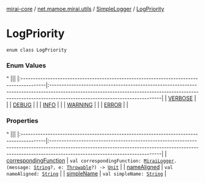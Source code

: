 [mirai-core](../../../index.md) / [net.mamoe.mirai.utils](../../index.md) / [SimpleLogger](../index.md) / [LogPriority](./index.md)

# LogPriority

`enum class LogPriority`

### Enum Values

"
                                    |||
                                    |:----------------------------------------------------------------------------------------|:---------------------------------------------------------------------------------------------------------------------------------------------------------------------------------------------------------|
                                    | [VERBOSE](-v-e-r-b-o-s-e.md) |  |
| [DEBUG](-d-e-b-u-g.md) |  |
| [INFO](-i-n-f-o.md) |  |
| [WARNING](-w-a-r-n-i-n-g.md) |  |
| [ERROR](-e-r-r-o-r.md) |  |

### Properties

"
                                    |||
                                    |:----------------------------------------------------------------------------------------|:---------------------------------------------------------------------------------------------------------------------------------------------------------------------------------------------------------|
                                    | [correspondingFunction](corresponding-function.md) | `val correspondingFunction: `[`MiraiLogger`](../../-mirai-logger/index.md)`.(message: `[`String`](https://kotlinlang.org/api/latest/jvm/stdlib/kotlin/-string/index.html)`?, e: `[`Throwable`](https://kotlinlang.org/api/latest/jvm/stdlib/kotlin/-throwable/index.html)`?) -> `[`Unit`](https://kotlinlang.org/api/latest/jvm/stdlib/kotlin/-unit/index.html) |
| [nameAligned](name-aligned.md) | `val nameAligned: `[`String`](https://kotlinlang.org/api/latest/jvm/stdlib/kotlin/-string/index.html) |
| [simpleName](simple-name.md) | `val simpleName: `[`String`](https://kotlinlang.org/api/latest/jvm/stdlib/kotlin/-string/index.html) |

